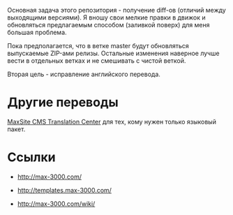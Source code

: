Основная задача этого репозитория - получение diff-ов (отличий между выходящими версиями). Я вношу свои мелкие правки в движок и обновляться предлагаемым способом (заливкой поверх) для меня большая проблема.

Пока предполагается, что в ветке master будут обновляться выпускаемые ZIP-ами релизы. Остальные изменения наверное лучше вести в отдельных ветках и не смешивать с чистой веткой.

Вторая цель - исправление английского перевода.

# Другие переводы

[MaxSite CMS Translation Center](https://github.com/g3d/MaxSite-TC) для тех, кому нужен только языковый пакет.

# Ссылки

* http://max-3000.com/

* http://templates.max-3000.com/
* http://max-3000.com/wiki/
